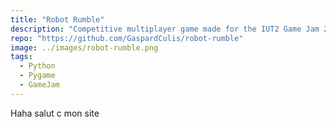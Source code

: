 ```yaml
---
title: "Robot Rumble"
description: "Competitive multiplayer game made for the IUT2 Game Jam 2023"
repo: "https://github.com/GaspardCulis/robot-rumble"
image: ../images/robot-rumble.png
tags:
  - Python
  - Pygame
  - GameJam
---
```


Haha salut c mon site
